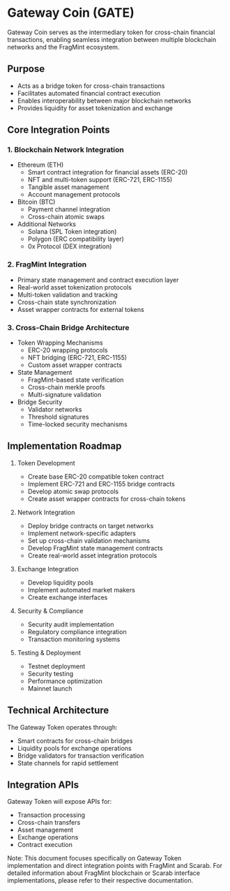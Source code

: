 # Gateway Coin (GATE)

Gateway Coin serves as the intermediary token for cross-chain financial transactions, enabling seamless integration between multiple blockchain networks and the FragMint ecosystem.

## Purpose

- Acts as a bridge token for cross-chain transactions
- Facilitates automated financial contract execution
- Enables interoperability between major blockchain networks
- Provides liquidity for asset tokenization and exchange

## Core Integration Points

### 1. Blockchain Network Integration
- Ethereum (ETH)
  - Smart contract integration for financial assets (ERC-20)
  - NFT and multi-token support (ERC-721, ERC-1155)
  - Tangible asset management
  - Account management protocols
- Bitcoin (BTC)
  - Payment channel integration
  - Cross-chain atomic swaps
- Additional Networks
  - Solana (SPL Token integration)
  - Polygon (ERC compatibility layer)
  - 0x Protocol (DEX integration)

### 2. FragMint Integration
- Primary state management and contract execution layer
- Real-world asset tokenization protocols
- Multi-token validation and tracking
- Cross-chain state synchronization
- Asset wrapper contracts for external tokens

### 3. Cross-Chain Bridge Architecture
- Token Wrapping Mechanisms
  - ERC-20 wrapping protocols
  - NFT bridging (ERC-721, ERC-1155)
  - Custom asset wrapper contracts
- State Management
  - FragMint-based state verification
  - Cross-chain merkle proofs
  - Multi-signature validation
- Bridge Security
  - Validator networks
  - Threshold signatures
  - Time-locked security mechanisms

## Implementation Roadmap

1. Token Development
   - Create base ERC-20 compatible token contract
   - Implement ERC-721 and ERC-1155 bridge contracts
   - Develop atomic swap protocols
   - Create asset wrapper contracts for cross-chain tokens

2. Network Integration
   - Deploy bridge contracts on target networks
   - Implement network-specific adapters
   - Set up cross-chain validation mechanisms
   - Develop FragMint state management contracts
   - Create real-world asset integration protocols

3. Exchange Integration
   - Develop liquidity pools
   - Implement automated market makers
   - Create exchange interfaces

4. Security & Compliance
   - Security audit implementation
   - Regulatory compliance integration
   - Transaction monitoring systems

5. Testing & Deployment
   - Testnet deployment
   - Security testing
   - Performance optimization
   - Mainnet launch

## Technical Architecture

The Gateway Token operates through:
- Smart contracts for cross-chain bridges
- Liquidity pools for exchange operations
- Bridge validators for transaction verification
- State channels for rapid settlement

## Integration APIs

Gateway Token will expose APIs for:
- Transaction processing
- Cross-chain transfers
- Asset management
- Exchange operations
- Contract execution

Note: This document focuses specifically on Gateway Token implementation and direct integration points with FragMint and Scarab. For detailed information about FragMint blockchain or Scarab interface implementations, please refer to their respective documentation.
